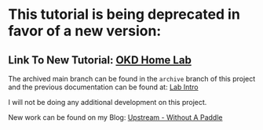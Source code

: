 # This tutorial is being deprecated in favor of a new version:

## Link To New Tutorial: [OKD Home Lab](https://upstreamwithoutapaddle.com/home-lab/lab-intro/)

The archived main branch can be found in the `archive` branch of this project and the previous documentation can be found at: [Lab Intro](LabIntro.md)

I will not be doing any additional development on this project.

New work can be found on my Blog: [Upstream - Without A Paddle](https://upstreamwithoutapaddle.com/)
